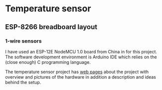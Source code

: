 # Temperature sensor 

## ESP-8266 breadboard layout

### 1-wire sensors 


I have used an ESP-12E NodeMCU 1.0 board from China in for this
project. The software development environment is Arduino IDE which
relies on the (close enough) C programming language.

The temperature sensor project has [web pages](https://sites.google.com/site/olewsaa/yacht-server-with-raspberry/temperature-monitoring) about the project with overview and pictures of the 
hardware in addition a description and ideas behind the setup.


